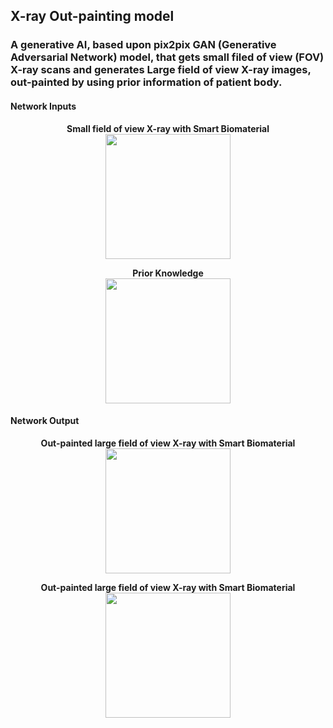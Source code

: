 ## X-ray Out-painting model

### A generative AI, based upon pix2pix GAN (Generative Adversarial Network) model, that gets small filed of view (FOV) X-ray scans and generates Large field of view X-ray images, out-painted by using prior information of patient body.

#### Network Inputs
<p align="center">
<strong>Small field of view X-ray with Smart Biomaterial</strong><br>
<img width="200" src=https://github.com/hh1368hh/DRROutPrinter/assets/12381813/22bbcff1-551a-41b9-acba-8bc3f4156b10>
<p/>

<p align="center">
<strong>Prior Knowledge</strong><br>
<img width="200" src=https://github.com/hh1368hh/DRROutPrinter/assets/12381813/69df901a-65a5-4e98-b071-8ed14ea5166e>
<p/>

#### Network Output
<p align="center">
<strong>Out-painted large field of view X-ray with Smart Biomaterial</strong><br>
<img width="200" src=https://github.com/hh1368hh/DRROutPrinter/assets/12381813/9490007f-05a6-49e3-b6ed-4aeec5eb3326>
<p/>


<p align="center">
<strong>Out-painted large field of view X-ray with Smart Biomaterial</strong><br>
<img width="200" src=https://github.com/hh1368hh/DRROutPrinter/assets/12381813/73fa25e6-8b01-4a62-b26e-097f5d01049d>
<p/>
<!-- ![Picture5](https://github.com/hh1368hh/DRROutPrinter/assets/12381813/73fa25e6-8b01-4a62-b26e-097f5d01049d) -->
